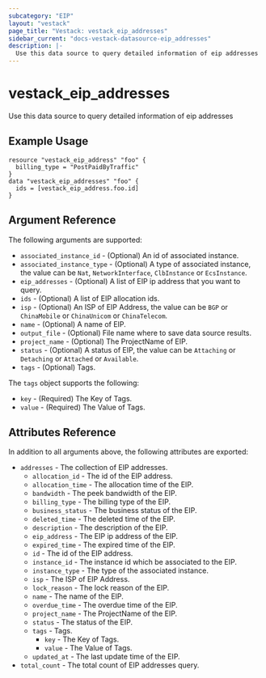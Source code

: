 ```yaml
---
subcategory: "EIP"
layout: "vestack"
page_title: "Vestack: vestack_eip_addresses"
sidebar_current: "docs-vestack-datasource-eip_addresses"
description: |-
  Use this data source to query detailed information of eip addresses
---
```

# vestack_eip_addresses
Use this data source to query detailed information of eip addresses
## Example Usage
```hcl
resource "vestack_eip_address" "foo" {
  billing_type = "PostPaidByTraffic"
}
data "vestack_eip_addresses" "foo" {
  ids = [vestack_eip_address.foo.id]
}
```
## Argument Reference
The following arguments are supported:
* `associated_instance_id` - (Optional) An id of associated instance.
* `associated_instance_type` - (Optional) A type of associated instance, the value can be `Nat`, `NetworkInterface`, `ClbInstance` or `EcsInstance`.
* `eip_addresses` - (Optional) A list of EIP ip address that you want to query.
* `ids` - (Optional) A list of EIP allocation ids.
* `isp` - (Optional) An ISP of EIP Address, the value can be `BGP` or `ChinaMobile` or `ChinaUnicom` or `ChinaTelecom`.
* `name` - (Optional) A name of EIP.
* `output_file` - (Optional) File name where to save data source results.
* `project_name` - (Optional) The ProjectName of EIP.
* `status` - (Optional) A status of EIP, the value can be `Attaching` or `Detaching` or `Attached` or `Available`.
* `tags` - (Optional) Tags.

The `tags` object supports the following:

* `key` - (Required) The Key of Tags.
* `value` - (Required) The Value of Tags.

## Attributes Reference
In addition to all arguments above, the following attributes are exported:
* `addresses` - The collection of EIP addresses.
    * `allocation_id` - The id of the EIP address.
    * `allocation_time` - The allocation time of the EIP.
    * `bandwidth` - The peek bandwidth of the EIP.
    * `billing_type` - The billing type of the EIP.
    * `business_status` - The business status of the EIP.
    * `deleted_time` - The deleted time of the EIP.
    * `description` - The description of the EIP.
    * `eip_address` - The EIP ip address of the EIP.
    * `expired_time` - The expired time of the EIP.
    * `id` - The id of the EIP address.
    * `instance_id` - The instance id which be associated to the EIP.
    * `instance_type` - The type of the associated instance.
    * `isp` - The ISP of EIP Address.
    * `lock_reason` - The lock reason of the EIP.
    * `name` - The name of the EIP.
    * `overdue_time` - The overdue time of the EIP.
    * `project_name` - The ProjectName of the EIP.
    * `status` - The status of the EIP.
    * `tags` - Tags.
        * `key` - The Key of Tags.
        * `value` - The Value of Tags.
    * `updated_at` - The last update time of the EIP.
* `total_count` - The total count of EIP addresses query.



